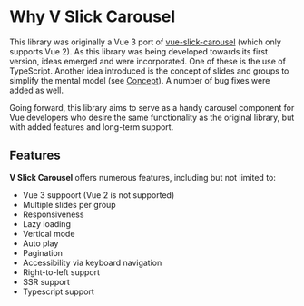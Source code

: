 # Why V Slick Carousel

This library was originally a Vue 3 port of [vue-slick-carousel](https://github.com/gs-shop/vue-slick-carousel) (which only supports Vue 2). As this library was being developed towards its first version, ideas emerged and were incorporated. One of these is the use of TypeScript. Another idea introduced is the concept of slides and groups to simplify the mental model (see [Concept](/guide/concept)). A number of bug fixes were added as well.

Going forward, this library aims to serve as a handy carousel component for Vue developers who desire the same functionality as the original library, but with added features and long-term support.

## Features

**V Slick Carousel** offers numerous features, including but not limited to:

- Vue 3 suppoort (Vue 2 is not supported)
- Multiple slides per group
- Responsiveness
- Lazy loading
- Vertical mode
- Auto play
- Pagination
- Accessibility via keyboard navigation
- Right-to-left support
- SSR support
- Typescript support
